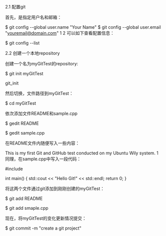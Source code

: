 2.1 配置git

首先，是指定用户名和邮箱：

$ git config --global user.name "Your Name"
$ git config --global user.email "youremail@domain.com"
1
2
可以如下查看配置信息：

$ git config --list

2.2 创建一个本地repository

创建一个名为myGitTest的repository:

$ git init myGitTest

git_init

然后切换，文件路径到myGitTest：

$ cd myGitTest

依次添加文件README和sample.cpp

$ gedit README

$ gedit sample.cpp

在README文件内随便写入一些内容：

This is my first Git and GitHub test conducted on my Ubuntu Wily system.
1
同理，在sample.cpp中写入一段代码：

#include <iostream>

int main()
{
    std::cout << "Hello Git!" << std::endl;
    return 0;
}

将这两个文件通过git添加到刚刚创建的myGitTest：

$ git add README

$ git add smaple.cpp

现在，将myGitTest的变化更新情况提交：

$ git commit -m "create a git project"